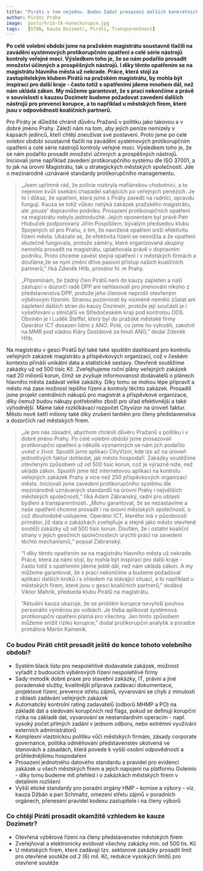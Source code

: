 ```yaml
---
title: "Piráti v tom nejedou. Budou žádat prosazení dalších konkrétních protikorupčních opatření na magistrátu i v městských společnostech"
author: Piráti Praha
image: 	posts/hrib-tk-koneckorupce.jpg
tags:   [STAN, kauza Dozimetr, Piráti, Transparentnost]
---
```


**Po celé volební období jsme na pražském magistrátu soustavně tlačili na zavádění systémových protikorupčním opatření a celé série nástrojů kontroly veřejné moci. Výsledkem toho je, že se nám podařilo prosadit množství účinných a prospěšných nástrojů. I díky těmto opatřením se na magistrátu hlavního města už nekrade. Práce, která stojí za zastupitelským klubem Pirátů na pražském magistrátu, by mohla být inspirací pro další kraje - často totiž s opatřeními jdeme mnohem dál, než nám ukládá zákon. My můžeme garantovat, že s prací nekončíme a právě v souvislosti s kauzou Dozimetr budeme požadovat zavedení dalších nástrojů pro prevenci korupce, a to například u městských firem, které jsou v odpovědnosti koaličních partnerů.**  

Pro Piráty je důležité chránit důvěru Pražanů v politiku jako takovou a v dobré jméno Prahy. Záleží nám na tom, aby jejich peníze nemizely v kapsách jedinců, kteří chtějí zneužívat své postavení. Proto jsme po celé volební období soustavně tlačili na zavádění systémových protikorupčním opatření a celé série nástrojů kontroly veřejné moci. Výsledkem toho je, že se nám podařilo prosadit množství účinných a prospěšných nástrojů. Iniciovali jsme například zavedení protikorupčního systému dle ISO 37001, a to jak na úrovni Magistrátu, tak u strategických městských společností. Jde o mezinárodně uznávané standardy protikorupčního managementu. 

>„Jsem upřímně rád, že policie rozkryla mafiánskou chobotnici, a to nejenom kvůli osekání chapadel sahajících po veřejných penězích. Je to i důkaz, že opatření, která jsme s Piráty zavedli na radnici, opravdu fungují. Kauza se totiž vůbec netýká zakázek pražského magistrátu, ale ‚pouze' dopravního podniku. Prosazení protikorupčních opatření na magistrátu nebylo jednoduché. Jejich oponentem byl právě Petr Hlubuček podporovaný Jiřím Pospíšilem, bývalým předsedou klubu Spojených sil pro Prahu, s tím, že navržená opatření sníží efektivitu řízení města. Ukázalo se, že efektivita řízení se nesnížila a že opatření skutečně fungovala, protože záměry, které organizovaná skupiny nemohla prosadit na magistrátu, uplatňovala právě v dopravním podniku. Proto chceme zavést stejná opatření i v městských firmách a doufáme,že se nyní změní dříve pasivní přístup našich koaličních partnerů,” říká Zdeněk Hřib, primátor hl. m Prahy.

>„Připomínám, že žádný člen Pirátů není do kauzy zapleten a naši zástupci v dozorčí radě DPP ani nehlasovali pro jmenování nikoho z představenstva DPP, protože jeho členové neprošli otevřeným výběrovým řízením. Stranou pozornosti by nicméně nemělo zůstat ani zapletení dalších stran do kauzy Dozimetr, protože její součástí je i vyšetřování u silničářů ve Středočeském kraji pod kontrolou ODS.  Obviněn je i Luděk Šteffel, který byl do pražské městské firmy Operátor ICT dosazen lidmi z ANO. Poté, co jsme ho vyhodili, zakotvil na MMR pod vládou Kláry Dostálové za hnutí ANO,“ dodal Zdeněk Hřib.

Na magistrátu v gesci Pirátů byl také také spuštěn dashboard pro kontrolu veřejných zakázek magistrátu a příspěvkových organizací, což v českém kontextu přináší unikátní data a statistické sestavy. Otevřeně soutěžíme zakázky už od 500 tisíc Kč. Zveřejňujeme roční plány veřejných zakázek nad 20 milionů korun, čímž se zvyšuje informovanost dodavatelů o plánech hlavního města zadávat velké zakázky. Díky tomu se mohou lépe připravit a město má zase možnost lepšího řízení a kontroly těchto zakázek. Prosadili jsme projekt centrálních nákupů pro magistrát a příspěvkové organizace, díky čemuž budou nákupy potřebného zboží pro úřad efektivnější a také výhodnější. Máme také rozklikávací rozpočet Cityvizor na úroveň faktur. Město nově šetří miliony také díky zrušení tantiém pro členy představenstva a dozorčích rad městských firem.

>„Je pro nás zásadní, abychom chránili důvěru Pražanů v politiku i v dobré jméno Prahy. Po celé volební období jsme prosazovali protikorupční opatření a několik významných se nám jich podařilo uvést v život. Spustili jsme aplikaci CityVizor, kde lze až na úroveň jednotlivých faktur dohledat, jak město hospodaří. Zakázky soutěžíme otevřeným způsobem už od 500 tisíc korun, což je výrazně níže, než ukládá zákon. Spustili jsme též internetovou aplikaci na kontrolu veřejných zakázek Prahy a více než 250 příspěvkových organizací města. Iniciovali jsme zavedení protikorupčního systému dle mezinárodně uznávaných standardů na úrovni Prahy i největších městských společností,“ říká Adam Zábranský, radní pro oblasti bydlení a transparentnosti. „Mohu garantovat, že se nezastavíme a naše opatření chceme prosadit i na úrovni městských společností, o což dlouhodobě usilujeme. Operátor ICT, kterého má v působnosti primátor, již data o zakázkách zveřejňuje a stejně jako město otevřeně soutěží zakázky už od 500 tisíc korun. Doufám, že i ostatní koaliční strany v jejich gesčních společnostech urychlí práci na zavedení těchto mechanismů,“ popsal Zábranský.

>“I díky těmto opatřením se na magistrátu hlavního města už nekrade. Práce, která za námi stojí, by mohla být inspirací pro další kraje - často totiž s opatřeními jdeme ještě dál, než nám ukládá zákon. A my můžeme garantovat, že s prací nekončíme a budeme požadovat aplikaci dalších kroků i s ohledem na stávající situaci, a to například u městských firem, které jsou v gesci koaličních partnerů,” dodává Viktor Mahrik, předseda klubu Pirátů na magistrátu.

>“Aktuální kauza ukazuje, že se problém korupce nevyřeší pouhou personální výměnou po volbách. Je třeba aplikovat systémová protikorupční opatření platná pro všechny. Jen tímto způsobem můžeme snížit riziko korupce,” dodal protikorupční analytik a poradce primátora Martin Kameník. 


### Co budou Piráti chtít prosadit ještě do konce tohoto volebního období? 

- Systém black listu pro nespolehlivé dodavatele zakázek, možnost vyřadit z budoucích výběrových řízení nespolehlivé firmy 
- Sady metodik dobré praxe pro stavební zakázky, IT, právní a jiné poradenské služby, kvalitnější příprava zadávací dokumentace, projektové řízení, prevence střetu zájmů, vyvarování se chyb z minulosti z oblasti zadávání veřejných zakázek 
- Automatický kontrolní rating zadavatelů (odborů MHMP a PO) na základě dat a sledování korupčních red flags, pokud se definují korupční rizika na základě dat, vyvarování se nestandardním operacím - např. vysoký počet přímých zadání v jednom odboru, nebo extrémní využívání externích administrátorů 
- Komplexní vlastnickou politiku vůči městských firmám, zásady corporate governance, politika odměňování představenstev ukotvená ve stanovách a zásadách, která povede k vyšší osobní odpovědnosti a průhlednějšímu hospodaření 
- Prosazení jednotného datového standardu a pravidel pro evidenci zakázek u všech městských firem a jejich napojení na platformu Golemio - díky tomu budeme mít přehled i o zakázkách městských firem v detailním rozlišení 
- Vyšší etické standardy pro poradní orgány HMP – komise a výbory - viz. kauza Džbán a pan Schmaltz, omezení střetu zájmů v poradních orgánech, přenesení pravidel kodexu zastupitele i na členy výborů 


### Co chtějí Piráti prosadit okamžitě vzhledem ke kauze Dozimetr? 
- Otevřená výběrová řízení na členy představenstev městských firem 
- Zveřejňovat a elektronicky evidovat všechny zakázky min. od 500 tis. Kč 
- U městských firem, které zadávají tzv. sektorové zakázky prosadit limit pro otevřené soutěže od 2 (6) mil. Kč, redukce vysokých limitů pro otevřené soutěže 